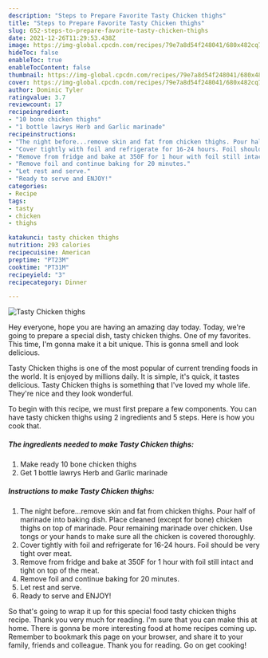 ```yaml
---
description: "Steps to Prepare Favorite Tasty Chicken thighs"
title: "Steps to Prepare Favorite Tasty Chicken thighs"
slug: 652-steps-to-prepare-favorite-tasty-chicken-thighs
date: 2021-12-26T11:29:53.438Z
image: https://img-global.cpcdn.com/recipes/79e7a8d54f248041/680x482cq70/tasty-chicken-thighs-recipe-main-photo.jpg
hideToc: false
enableToc: true
enableTocContent: false
thumbnail: https://img-global.cpcdn.com/recipes/79e7a8d54f248041/680x482cq70/tasty-chicken-thighs-recipe-main-photo.jpg
cover: https://img-global.cpcdn.com/recipes/79e7a8d54f248041/680x482cq70/tasty-chicken-thighs-recipe-main-photo.jpg
author: Dominic Tyler
ratingvalue: 3.7
reviewcount: 17
recipeingredient:
- "10 bone chicken thighs"
- "1 bottle lawrys Herb and Garlic marinade"
recipeinstructions:
- "The night before...remove skin and fat from chicken thighs. Pour half of marinade into baking dish. Place cleaned (except for bone) chicken thighs on top of marinade. Pour remaining marinade over chicken. Use tongs or your hands to make sure all the chicken is covered thoroughly."
- "Cover tightly with foil and refrigerate for 16-24 hours. Foil should be very tight over meat."
- "Remove from fridge and bake at 350F for 1 hour with foil still intact and tight on top of the meat."
- "Remove foil and continue baking for 20 minutes."
- "Let rest and serve."
- "Ready to serve and ENJOY!"
categories:
- Recipe
tags:
- tasty
- chicken
- thighs

katakunci: tasty chicken thighs 
nutrition: 293 calories
recipecuisine: American
preptime: "PT23M"
cooktime: "PT31M"
recipeyield: "3"
recipecategory: Dinner

---
```



![Tasty Chicken thighs](https://img-global.cpcdn.com/recipes/79e7a8d54f248041/680x482cq70/tasty-chicken-thighs-recipe-main-photo.jpg)

Hey everyone, hope you are having an amazing day today. Today, we're going to prepare a special dish, tasty chicken thighs. One of my favorites. This time, I'm gonna make it a bit unique. This is gonna smell and look delicious.

Tasty Chicken thighs is one of the most popular of current trending foods in the world. It is enjoyed by millions daily. It is simple, it's quick, it tastes delicious. Tasty Chicken thighs is something that I've loved my whole life. They're nice and they look wonderful.




To begin with this recipe, we must first prepare a few components. You can have tasty chicken thighs using 2 ingredients and 5 steps. Here is how you cook that.

<!--inarticleads1-->

##### The ingredients needed to make Tasty Chicken thighs:

1. Make ready 10 bone chicken thighs
1. Get 1 bottle lawrys Herb and Garlic marinade




<!--inarticleads2-->

##### Instructions to make Tasty Chicken thighs:

1. The night before...remove skin and fat from chicken thighs. Pour half of marinade into baking dish. Place cleaned (except for bone) chicken thighs on top of marinade. Pour remaining marinade over chicken. Use tongs or your hands to make sure all the chicken is covered thoroughly.
1. Cover tightly with foil and refrigerate for 16-24 hours. Foil should be very tight over meat.
1. Remove from fridge and bake at 350F for 1 hour with foil still intact and tight on top of the meat.
1. Remove foil and continue baking for 20 minutes.
1. Let rest and serve.
1. Ready to serve and ENJOY!



So that's going to wrap it up for this special food tasty chicken thighs recipe. Thank you very much for reading. I'm sure that you can make this at home. There is gonna be more interesting food at home recipes coming up. Remember to bookmark this page on your browser, and share it to your family, friends and colleague. Thank you for reading. Go on get cooking!
